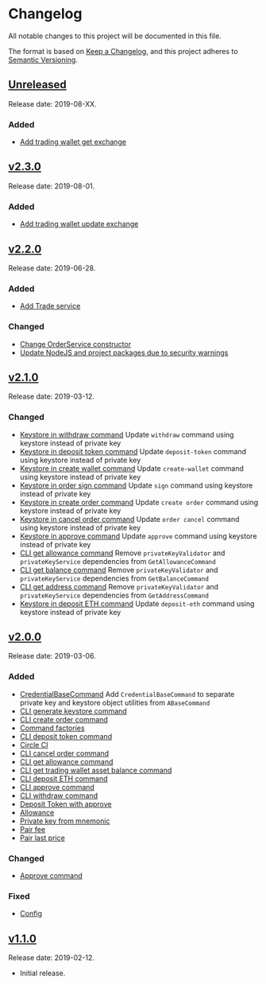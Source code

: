 # Changelog
All notable changes to this project will be documented in this file.

The format is based on [Keep a Changelog](https://keepachangelog.com/en/1.0.0/),
and this project adheres to [Semantic Versioning](https://semver.org/spec/v2.0.0.html).

## [Unreleased](https://github.com/eidoo/hybrid-exchange-sdk/compare/v2.3.0...HEAD)

Release date: 2019-08-XX.

### Added
- [Add trading wallet get exchange](https://github.com/eidoo/hybrid-exchange-sdk/issues/95)

## [v2.3.0](https:/github.com/eidoo/hybrid-exchange-sdk/compare/v2.2.0...v2.3.0)

Release date: 2019-08-01.

### Added
- [Add trading wallet update exchange](https://github.com/eidoo/hybrid-exchange-sdk/issues/93)

## [v2.2.0](https://github.com/eidoo/hybrid-exchange-sdk/compare/v2.1.0...v2.2.0)

Release date: 2019-06-28.

### Added
- [Add Trade service](https://github.com/eidoo/hybrid-exchange-sdk/issues/92)

### Changed
- [Change OrderService constructor](https://github.com/eidoo/hybrid-exchange-sdk/issues/87)
- [Update NodeJS and project packages due to security warnings](https://github.com/eidoo/hybrid-exchange-sdk/issues/91)

## [v2.1.0](https://github.com/eidoo/hybrid-exchange-sdk/compare/v2.0.0...v2.1.0)

Release date: 2019-03-12.

### Changed
- [Keystore in withdraw command](https://github.com/eidoo/hybrid-exchange-sdk/issues/67) Update `withdraw` command using keystore instead of private key
- [Keystore in deposit token command](https://github.com/eidoo/hybrid-exchange-sdk/issues/66) Update `deposit-token` command using keystore instead of private key
- [Keystore in create wallet command](https://github.com/eidoo/hybrid-exchange-sdk/issues/65) Update `create-wallet` command using keystore instead of private key
- [Keystore in order sign command](https://github.com/eidoo/hybrid-exchange-sdk/issues/63) Update `sign` command using keystore instead of private key
- [Keystore in create order command](https://github.com/eidoo/hybrid-exchange-sdk/issues/62) Update `create order` command using keystore instead of private key
- [Keystore in cancel order command](https://github.com/eidoo/hybrid-exchange-sdk/issues/61) Update `order cancel` command using keystore instead of private key
- [Keystore in approve command](https://github.com/eidoo/hybrid-exchange-sdk/issues/64) Update `approve` command using keystore instead of private key
- [CLI get allowance command](https://github.com/eidoo/hybrid-exchange-sdk/issues/59) Remove `privateKeyValidator` and `privateKeyService` dependencies from `GetAllowanceCommand`
- [CLI get balance command](https://github.com/eidoo/hybrid-exchange-sdk/issues/58) Remove `privateKeyValidator` and `privateKeyService` dependencies from `GetBalanceCommand`
- [CLI get address command](https://github.com/eidoo/hybrid-exchange-sdk/issues/47) Remove `privateKeyValidator` and `privateKeyService` dependencies from `GetAddressCommand`
- [Keystore in deposit ETH command](https://github.com/eidoo/hybrid-exchange-sdk/issues/45) Update `deposit-eth` command using keystore instead of private key


## [v2.0.0](https://github.com/eidoo/hybrid-exchange-sdk/compare/v1.1.0...v2.0.0)

Release date: 2019-03-06.

### Added
- [CredentialBaseCommand](https://github.com/eidoo/hybrid-exchange-sdk/issues/60) Add `CredentialBaseCommand` to separate private key and keystore object utilities from `ABaseCommand`
- [CLI generate keystore command](https://github.com/eidoo/hybrid-exchange-sdk/issues/50)
- [CLI create order command](https://github.com/eidoo/hybrid-exchange-sdk/issues/46)
- [Command factories](https://github.com/eidoo/hybrid-exchange-sdk/issues/40)
- [CLI deposit token command](https://github.com/eidoo/hybrid-exchange-sdk/issues/19)
- [Circle CI](https://github.com/eidoo/hybrid-exchange-sdk/issues/36)
- [CLI cancel order command](https://github.com/eidoo/hybrid-exchange-sdk/issues/26)
- [CLI get allowance command](https://github.com/eidoo/hybrid-exchange-sdk/issues/24)
- [CLI get trading wallet asset balance command](https://github.com/eidoo/hybrid-exchange-sdk/issues/20)
- [CLI deposit ETH command](https://github.com/eidoo/hybrid-exchange-sdk/issues/15)
- [CLI approve command](https://github.com/eidoo/hybrid-exchange-sdk/issues/18)
- [CLI withdraw command](https://github.com/eidoo/hybrid-exchange-sdk/issues/13)
- [Deposit Token with approve](https://github.com/eidoo/hybrid-exchange-sdk/issues/11)
- [Allowance](https://github.com/eidoo/hybrid-exchange-sdk/issues/7)
- [Private key from mnemonic](https://github.com/eidoo/hybrid-exchange-sdk/issues/5)
- [Pair fee](https://github.com/eidoo/hybrid-exchange-sdk/issues/1)
- [Pair last price](https://github.com/eidoo/hybrid-exchange-sdk/issues/3)

### Changed
- [Approve command](https://github.com/eidoo/hybrid-exchange-sdk/issues/43)

### Fixed
- [Config](https://github.com/eidoo/hybrid-exchange-sdk/issues/56)

## [v1.1.0](https://github.com/eidoo/hybrid-exchange-sdk/compare/fa85a7...v1.1.0)

Release date: 2019-02-12.

- Initial release.
